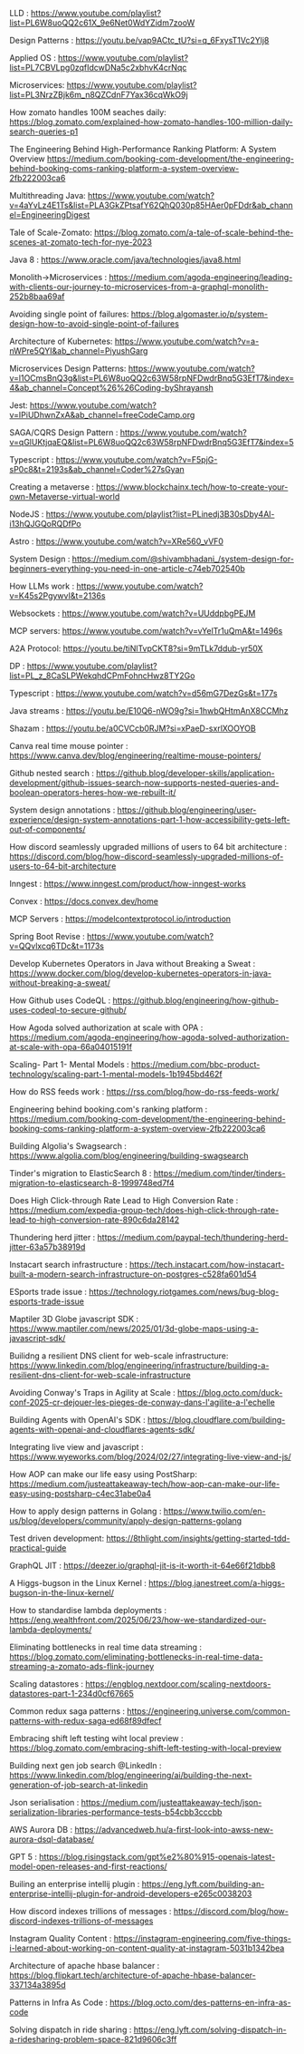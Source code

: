 LLD : https://www.youtube.com/playlist?list=PL6W8uoQQ2c61X_9e6Net0WdYZidm7zooW

Design Patterns : https://youtu.be/vap9ACtc_tU?si=q_6FxysT1Vc2Ylj8

Applied OS : https://www.youtube.com/playlist?list=PL7CBVLpg0zqfIdcwDNa5c2xbhvK4crNqc

Microservices: https://www.youtube.com/playlist?list=PL3NrzZBjk6m_n8QZCdnF7Yax36cqWkO9j

How zomato handles 100M seaches daily: https://blog.zomato.com/explained-how-zomato-handles-100-million-daily-search-queries-p1

The Engineering Behind High-Performance Ranking Platform: A System Overview https://medium.com/booking-com-development/the-engineering-behind-booking-coms-ranking-platform-a-system-overview-2fb222003ca6

Multithreading Java: https://www.youtube.com/watch?v=4aYvLz4E1Ts&list=PLA3GkZPtsafY62QhQ030p85HAer0pFDdr&ab_channel=EngineeringDigest

Tale of Scale-Zomato: https://blog.zomato.com/a-tale-of-scale-behind-the-scenes-at-zomato-tech-for-nye-2023

Java 8 : https://www.oracle.com/java/technologies/java8.html

Monolith->Microservices : https://medium.com/agoda-engineering/leading-with-clients-our-journey-to-microservices-from-a-graphql-monolith-252b8baa69af

Avoiding single point of failures: https://blog.algomaster.io/p/system-design-how-to-avoid-single-point-of-failures

Architecture of Kubernetes: https://www.youtube.com/watch?v=a-nWPre5QYI&ab_channel=PiyushGarg

Microservices Design Patterns: https://www.youtube.com/watch?v=l1OCmsBnQ3g&list=PL6W8uoQQ2c63W58rpNFDwdrBnq5G3EfT7&index=4&ab_channel=Concept%26%26Coding-byShrayansh

Jest: https://www.youtube.com/watch?v=IPiUDhwnZxA&ab_channel=freeCodeCamp.org

SAGA/CQRS Design Pattern : https://www.youtube.com/watch?v=qGlUKtjqaEQ&list=PL6W8uoQQ2c63W58rpNFDwdrBnq5G3EfT7&index=5

Typescript : https://www.youtube.com/watch?v=F5pjG-sP0c8&t=2193s&ab_channel=Coder%27sGyan

Creating a metaverse : https://www.blockchainx.tech/how-to-create-your-own-Metaverse-virtual-world

NodeJS : https://www.youtube.com/playlist?list=PLinedj3B30sDby4Al-i13hQJGQoRQDfPo

Astro : https://www.youtube.com/watch?v=XRe560_vVF0

System Design : https://medium.com/@shivambhadani_/system-design-for-beginners-everything-you-need-in-one-article-c74eb702540b

How LLMs work : https://www.youtube.com/watch?v=K45s2PgywvI&t=2136s

Websockets : https://www.youtube.com/watch?v=UUddpbgPEJM

MCP servers: https://www.youtube.com/watch?v=vYelTr1uQmA&t=1496s

A2A Protocol: https://youtu.be/tiNlTvpCKT8?si=9mTLk7ddub-yr50X

DP : https://www.youtube.com/playlist?list=PL_z_8CaSLPWekqhdCPmFohncHwz8TY2Go

Typescript : https://www.youtube.com/watch?v=d56mG7DezGs&t=177s

Java streams : https://youtu.be/E10Q6-nWO9g?si=1hwbQHtmAnX8CCMhz

Shazam : https://youtu.be/a0CVCcb0RJM?si=xPaeD-sxrlXOOYOB

Canva real time mouse pointer : https://www.canva.dev/blog/engineering/realtime-mouse-pointers/

Github nested search : https://github.blog/developer-skills/application-development/github-issues-search-now-supports-nested-queries-and-boolean-operators-heres-how-we-rebuilt-it/

System design annotations : https://github.blog/engineering/user-experience/design-system-annotations-part-1-how-accessibility-gets-left-out-of-components/

How discord seamlessly upgraded millions of users to 64 bit architecture : https://discord.com/blog/how-discord-seamlessly-upgraded-millions-of-users-to-64-bit-architecture

Inngest : https://www.inngest.com/product/how-inngest-works

Convex : https://docs.convex.dev/home

MCP Servers : https://modelcontextprotocol.io/introduction

Spring Boot Revise : https://www.youtube.com/watch?v=QQvlxcq6TDc&t=1173s

Develop Kubernetes Operators in Java without Breaking a Sweat : https://www.docker.com/blog/develop-kubernetes-operators-in-java-without-breaking-a-sweat/

How Github uses CodeQL : https://github.blog/engineering/how-github-uses-codeql-to-secure-github/

How Agoda solved authorization at scale with OPA : https://medium.com/agoda-engineering/how-agoda-solved-authorization-at-scale-with-opa-66a04015191f

Scaling- Part 1- Mental Models : https://medium.com/bbc-product-technology/scaling-part-1-mental-models-1b1945bd462f

How do RSS feeds work : https://rss.com/blog/how-do-rss-feeds-work/

Engineering behind booking.com's ranking platform : https://medium.com/booking-com-development/the-engineering-behind-booking-coms-ranking-platform-a-system-overview-2fb222003ca6

Building Algolia's Swagsearch : https://www.algolia.com/blog/engineering/building-swagsearch

Tinder's migration to ElasticSearch 8 : https://medium.com/tinder/tinders-migration-to-elasticsearch-8-1999748ed7f4

Does High Click-through Rate Lead to High Conversion Rate : https://medium.com/expedia-group-tech/does-high-click-through-rate-lead-to-high-conversion-rate-890c6da28142

Thundering herd jitter : https://medium.com/paypal-tech/thundering-herd-jitter-63a57b38919d

Instacart search infrastructure : https://tech.instacart.com/how-instacart-built-a-modern-search-infrastructure-on-postgres-c528fa601d54

ESports trade issue : https://technology.riotgames.com/news/bug-blog-esports-trade-issue

Maptiler 3D Globe javascript SDK : https://www.maptiler.com/news/2025/01/3d-globe-maps-using-a-javascript-sdk/

Builidng a resilient DNS client for web-scale infrastructure: https://www.linkedin.com/blog/engineering/infrastructure/building-a-resilient-dns-client-for-web-scale-infrastructure

Avoiding Conway's Traps in Agility at Scale : https://blog.octo.com/duck-conf-2025-cr-dejouer-les-pieges-de-conway-dans-l'agilite-a-l'echelle

Building Agents with OpenAI's SDK : https://blog.cloudflare.com/building-agents-with-openai-and-cloudflares-agents-sdk/

Integrating live view and javascript : https://www.wyeworks.com/blog/2024/02/27/integrating-live-view-and-js/

How AOP can make our life easy using PostSharp: https://medium.com/justeattakeaway-tech/how-aop-can-make-our-life-easy-using-postsharp-c4ec31abe0a4

How to apply design patterns in Golang : https://www.twilio.com/en-us/blog/developers/community/apply-design-patterns-golang

Test driven development: https://8thlight.com/insights/getting-started-tdd-practical-guide

GraphQL JIT : https://deezer.io/graphql-jit-is-it-worth-it-64e66f21dbb8

A Higgs-bugson in the Linux Kernel : https://blog.janestreet.com/a-higgs-bugson-in-the-linux-kernel/

How to standardise lambda deployments : https://eng.wealthfront.com/2025/06/23/how-we-standardized-our-lambda-deployments/

Eliminating bottlenecks in real time data streaming : https://blog.zomato.com/eliminating-bottlenecks-in-real-time-data-streaming-a-zomato-ads-flink-journey

Scaling datastores : https://engblog.nextdoor.com/scaling-nextdoors-datastores-part-1-234d0cf67665

Common redux saga patterns : https://engineering.universe.com/common-patterns-with-redux-saga-ed68f89dfecf

Embracing shift left testing wiht local preview : https://blog.zomato.com/embracing-shift-left-testing-with-local-preview

Building next gen job search @LinkedIn : https://www.linkedin.com/blog/engineering/ai/building-the-next-generation-of-job-search-at-linkedin

Json serialisation : https://medium.com/justeattakeaway-tech/json-serialization-libraries-performance-tests-b54cbb3cccbb

AWS Aurora DB : https://advancedweb.hu/a-first-look-into-awss-new-aurora-dsql-database/

GPT 5 : https://blog.risingstack.com/gpt%e2%80%915-openais-latest-model-open-releases-and-first-reactions/

Builing an enterprise intellij plugin : https://eng.lyft.com/building-an-enterprise-intellij-plugin-for-android-developers-e265c0038203

How discord indexes trillions of messages : https://discord.com/blog/how-discord-indexes-trillions-of-messages

Instagram Quality Content : https://instagram-engineering.com/five-things-i-learned-about-working-on-content-quality-at-instagram-5031b1342bea

Architecture of apache hbase balancer : https://blog.flipkart.tech/architecture-of-apache-hbase-balancer-337134a3895d

Patterns in Infra As Code : https://blog.octo.com/des-patterns-en-infra-as-code

Solving dispatch in ride sharing : https://eng.lyft.com/solving-dispatch-in-a-ridesharing-problem-space-821d9606c3ff
